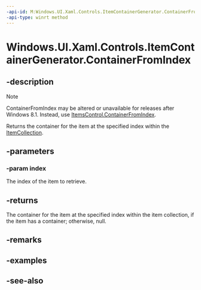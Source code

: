 ```yaml
---
-api-id: M:Windows.UI.Xaml.Controls.ItemContainerGenerator.ContainerFromIndex(System.Int32)
-api-type: winrt method
---
```


<!-- Method syntax
public Windows.UI.Xaml.DependencyObject ContainerFromIndex(System.Int32 index)
-->

# Windows.UI.Xaml.Controls.ItemContainerGenerator.ContainerFromIndex

## -description
> [!NOTE]
> ContainerFromIndex may be altered or unavailable for releases after Windows 8.1. Instead, use [ItemsControl.ContainerFromIndex](itemscontrol_containerfromindex_1393457780.md).

Returns the container for the item at the specified index within the [ItemCollection](itemcollection.md).



## -parameters
### -param index
The index of the item to retrieve.

## -returns
The container for the item at the specified index within the item collection, if the item has a container; otherwise, null.

## -remarks

## -examples

## -see-also
